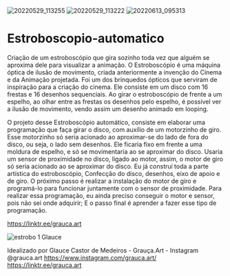 ![20220529_113255](https://user-images.githubusercontent.com/113309183/189547141-947bb63b-cd51-4f98-949b-ee77847e91c3.jpg)
![20220529_113222](https://user-images.githubusercontent.com/113309183/189547153-f7a4a0b8-15d9-4f72-9c4a-e0c7e8dff83e.jpg)
![20220613_095313](https://user-images.githubusercontent.com/113309183/189547154-810676f1-61ec-4668-9d40-821e289a6a1a.jpg)
# Estroboscopio-automatico
Criação de um estroboscópio que gira sozinho toda vez que alguém se aproxima dele para visualizar a animação. O Estroboscópio é uma máquina óptica de ilusão de movimento, criada anteriormente a invenção do Cinema e da Animação projetada. Foi um dos brinquedos ópticos que serviram de inspiração para a criação do cinema. Ele consiste em um disco com 16 frestas e 16 desenhos sequenciais. Ao girar o estroboscópio de frente a um espelho, ao olhar entre as frestas os desenhos pelo espelho, é possível ver a ilusão de movimento, vendo assim um desenho animado em looping.

O projeto desse Estroboscópio automático, consiste em elaborar uma programação que faça girar o disco, com auxílio de um  motorzinho de giro.
Esse motorzinho só seria acionado ao aproximar-se do lado de fora do disco, ou seja, o lado sem desenhos. 
Ele ficaria fixo em frente a uma moldura de espelho, e só se movimentaria ao se aproximar do disco. 
Usaria um sensor de proximidade no disco, ligado ao motor, assim, o motor de giro só seria acionado ao se aproximar do disco.
Eu já construí toda a parte artística do estroboscópio, Confecção do disco, desenhos, eixo de apoio e de giro. 
O próximo passo é realizar a instalação do motor de giro e programá-lo para funcionar juntamente com o sensor de proximidade. 
Para realizar essa programação, eu ainda preciso conseguir o motor e sensor, pois não sei onde adquirir;
E o passo final é aprender a fazer esse tipo de programação.

https://linktr.ee/grauca.art

![estrobo 1 Glauce](https://user-images.githubusercontent.com/113309183/189548295-5ada38f5-3aa9-46e6-a276-7b91f543f037.jpg)

Idealizado por Glauce Castor de Medeiros - Grauça.Art - Instagram @grauca.art
https://www.instagram.com/grauca.art/
https://linktr.ee/grauca.art
